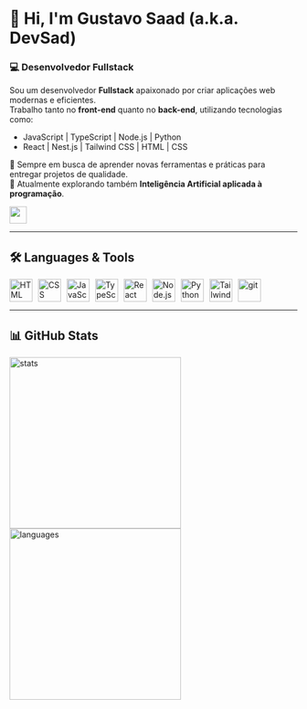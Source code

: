 # 👋 Hi, I'm Gustavo Saad (a.k.a. DevSad)

### 💻 Desenvolvedor Fullstack

Sou um desenvolvedor **Fullstack** apaixonado por criar aplicações web modernas e eficientes.  
Trabalho tanto no **front-end** quanto no **back-end**, utilizando tecnologias como:

- JavaScript | TypeScript | Node.js | Python
- React | Nest.js | Tailwind CSS | HTML | CSS

🚀 Sempre em busca de aprender novas ferramentas e práticas para entregar projetos de qualidade.  
🌱 Atualmente explorando também **Inteligência Artificial aplicada à programação**.

<a href="https://www.linkedin.com/in/gustavo-s-60b66b342/"><img src="https://cdn.jsdelivr.net/gh/devicons/devicon@latest/icons/linkedin/linkedin-original.svg" width="30px" /></a>

---

## 🛠️ Languages & Tools

<div style="display: flex; gap: 10px;">
  <img src="https://cdn.jsdelivr.net/gh/devicons/devicon@latest/icons/html5/html5-original.svg" title="HTML" alt="HTML" width="40"/>
  <img src="https://cdn.jsdelivr.net/gh/devicons/devicon@latest/icons/css3/css3-original.svg" title="CSS" alt="CSS" width="40"/>
  <img src="https://cdn.jsdelivr.net/gh/devicons/devicon@latest/icons/javascript/javascript-original.svg" title="JavaScript" alt="JavaScript" width="40"/>
  <img src="https://cdn.jsdelivr.net/gh/devicons/devicon@latest/icons/typescript/typescript-original.svg" title="TypeScript" alt="TypeScript" width="40"/>
  <img src="https://cdn.jsdelivr.net/gh/devicons/devicon@latest/icons/react/react-original.svg" title="React" alt="React" width="40"/>
  <img src="https://cdn.jsdelivr.net/gh/devicons/devicon@latest/icons/nodejs/nodejs-original.svg" title="Node.js" alt="Node.js" width="40"/>
  <img src="https://cdn.jsdelivr.net/gh/devicons/devicon@latest/icons/python/python-original.svg" title="Python" alt="Python" width="40"/>
  <img src="https://cdn.jsdelivr.net/gh/devicons/devicon@latest/icons/tailwindcss/tailwindcss-original.svg" title="Tailwind" alt="Tailwind" width="40"/>

<img src="https://cdn.jsdelivr.net/gh/devicons/devicon@latest/icons/git/git-original.svg" title=Git alt="git" width="40"/>
          
</div>

---

## 📊 GitHub Stats

<div align="left">
  <img height="300" src="https://github-readme-stats.vercel.app/api?username=gsaad2305&show_icons=true&theme=radical" alt="stats"/>
  <img height="300" src="https://github-readme-stats.vercel.app/api/top-langs?username=gsaad2305&layout=compact&langs_count=8&theme=radical" alt="languages"/>
</div>
